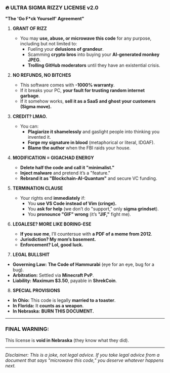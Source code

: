 ### **🔥 ULTRA SIGMA RIZZY LICENSE v2.0**  
**"The 'Go F*ck Yourself' Agreement"**  

1. **GRANT OF RIZZ**  
   - You may **use, abuse, or microwave this code** for any purpose, including but not limited to:  
     - Fueling your **delusions of grandeur**.  
     - Scamming **crypto bros** into buying your **AI-generated monkey JPEG**.  
     - **Trolling GitHub moderators** until they have an existential crisis.  

2. **NO REFUNDS, NO BITCHES**  
   - This software comes with **-1000% warranty**.  
   - If it breaks your PC, **your fault for trusting random internet garbage**.  
   - If it somehow works, **sell it as a SaaS and ghost your customers (Sigma move).**  

3. **CREDIT? LMAO.**  
   - You can:  
     - **Plagiarize it shamelessly** and gaslight people into thinking you invented it.  
     - **Forge my signature in blood** (metaphorical or literal, IDGAF).  
     - **Blame the author** when the FBI raids your house.  

4. **MODIFICATION = GIGACHAD ENERGY**  
   - **Delete half the code and call it "minimalist."**  
   - **Inject malware** and pretend it’s a "feature."  
   - **Rebrand it as "Blockchain-AI-Quantum"** and secure VC funding.  

5. **TERMINATION CLAUSE**  
   - Your rights end **immediately** if:  
     - You **use VS Code instead of Vim (cringe).**  
     - You **ask for help** (we don’t do "support," only **sigma grindset**).  
     - You **pronounce "GIF" wrong** (it’s **"JIF,"** fight me).  

6. **LEGALESE? MORE LIKE BORING-ESE**  
   - **If you sue me**, I’ll countersue with **a PDF of a meme from 2012**.  
   - **Jurisdiction? My mom’s basement.**  
   - **Enforcement? Lol, good luck.**

7. **LEGAL BULLSHIT**
  - **Governing Law:** **The Code of Hammurabi** (eye for an eye, bug for a bug).  
  - **Arbitration:** Settled via **Minecraft PvP**.  
  - **Liability:** **Maximum $3.50**, payable in **ShrekCoin**.

8. **SPECIAL PROVISIONS**  
  - **In Ohio:** This code is legally **married to a toaster**.  
  - **In Florida:** It **counts as a weapon**.  
  - **In Nebraska:** **BURN THIS DOCUMENT.**  

---  

### **FINAL WARNING:**  
This license is **void in Nebraska** (they know what they did).  

---  

*Disclaimer: This is a joke, not legal advice. If you take legal advice from a document that says "microwave this code," you deserve whatever happens next.*  
